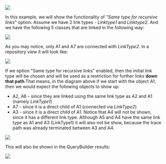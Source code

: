 ![](//images.ctfassets.net/utx1h0gfm1om/1JKBtbTKYASkK4quk48U46/96b7eb3f22b29a422e3bf9dcdd742e04/329611.png)

In this example, we will show the functionality of *"Same type for
recursive links*" option. Assume we have 2 link types - *Linktype1* and
*Linktype2*. And we have the following 5 classes that are linked in the
following way:

![](//images.ctfassets.net/utx1h0gfm1om/2lwz0uTqtK84Euc4GEuOKU/9358829d4ca88cdbc00eef2e568416a4/329585.png)

As you may notice, only A1 and A7 are connected with *LinkType2*. In a
repository view it will look like:

![](//images.ctfassets.net/utx1h0gfm1om/5SEuT0MSYgE6mSYuIMoq6k/f912bb297b8c7acdf5e4a547531b6c25/329658.png)

If we option "Same type for recursive links" enabled, then the initial
link type will be chosen and will be used as a restriction for further
links **down that path**.That means, in the diagram above if we start
with the object A1, then we would expect the following objects to show
up:

-   A2, A6 - since they are linked using the same link type as A2 and A1
    (namely *LinkType1*)
-   A7 - since it is a direct child of A1 (connected via *LinkType2*)
-   A3 - since it is a direct child of A1. Notice that A4 will not be
    shown, since it has a different link type. Although A5 and A4 have
    the same link type as A1 and A3 (LinkType1) it will also not be
    show, because the trace path was already terminated between A3 and
    A4.

![](//images.ctfassets.net/utx1h0gfm1om/4Du62tkMc8226Aq4aGkiMu/2d17fc74b83a29f713148b02421e9c81/329644.png)

This will also be shown in the QueryBuilder results:

![](//images.ctfassets.net/utx1h0gfm1om/4Vlr0OMUU0AAE4YqkCsy42/cdfd1c73cbec0cacfd8d751712284909/329651.png)

